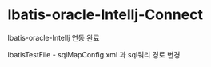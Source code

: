 # Ibatis-oracle-Intellj-Connect
Ibatis-oracle-Intellj 연동 완료

IbatisTestFile - sqlMapConfig.xml 과 sql쿼리 경로 변경 
